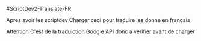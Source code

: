 #ScriptDev2-Translate-FR

Apres avoir les scriptdev 
Charger ceci pour traduire les donne en francais

Attention C'est de la traduiction Google API donc a verifier avant de charger

